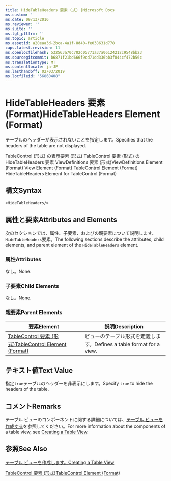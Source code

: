 ```yaml
---
title: HideTableHeaders 要素 (式) |Microsoft Docs
ms.custom: ''
ms.date: 09/13/2016
ms.reviewer: ''
ms.suite: ''
ms.tgt_pltfrm: ''
ms.topic: article
ms.assetid: a20eaa3d-2bca-4a1f-8d40-fe038631d778
caps.latest.revision: 11
ms.openlocfilehash: 532563a70c702c05771a37a06124212c9548bb23
ms.sourcegitcommit: b6871f21bd666f9cd71dd336bb3f844cf472b56c
ms.translationtype: MT
ms.contentlocale: ja-JP
ms.lasthandoff: 02/03/2019
ms.locfileid: "56860408"
---
```

# <a name="hidetableheaders-element-format"></a><span data-ttu-id="38254-102">HideTableHeaders 要素 (Format)</span><span class="sxs-lookup"><span data-stu-id="38254-102">HideTableHeaders Element (Format)</span></span>

<span data-ttu-id="38254-103">テーブルのヘッダーが表示されないことを指定します。</span><span class="sxs-lookup"><span data-stu-id="38254-103">Specifies that the headers of the table are not displayed.</span></span>

<span data-ttu-id="38254-104">TableControl (形式) の表示要素 (形式) TableControl 要素 (形式) の HideTableHeaders 要素 ViewDefinitions 要素 (形式)</span><span class="sxs-lookup"><span data-stu-id="38254-104">ViewDefinitions Element (Format) View Element (Format) TableControl Element (Format) HideTableHeaders Element for TableControl (Format)</span></span>

## <a name="syntax"></a><span data-ttu-id="38254-105">構文</span><span class="sxs-lookup"><span data-stu-id="38254-105">Syntax</span></span>

```vb
<HideTableHeaders/>
```

## <a name="attributes-and-elements"></a><span data-ttu-id="38254-106">属性と要素</span><span class="sxs-lookup"><span data-stu-id="38254-106">Attributes and Elements</span></span>

<span data-ttu-id="38254-107">次のセクションでは、属性、子要素、およびの親要素について説明します、`HideTableHeaders`要素。</span><span class="sxs-lookup"><span data-stu-id="38254-107">The following sections describe the attributes, child elements, and parent element of the `HideTableHeaders` element.</span></span>

### <a name="attributes"></a><span data-ttu-id="38254-108">属性</span><span class="sxs-lookup"><span data-stu-id="38254-108">Attributes</span></span>

<span data-ttu-id="38254-109">なし。</span><span class="sxs-lookup"><span data-stu-id="38254-109">None.</span></span>

### <a name="child-elements"></a><span data-ttu-id="38254-110">子要素</span><span class="sxs-lookup"><span data-stu-id="38254-110">Child Elements</span></span>

<span data-ttu-id="38254-111">なし。</span><span class="sxs-lookup"><span data-stu-id="38254-111">None.</span></span>

### <a name="parent-elements"></a><span data-ttu-id="38254-112">親要素</span><span class="sxs-lookup"><span data-stu-id="38254-112">Parent Elements</span></span>

|<span data-ttu-id="38254-113">要素</span><span class="sxs-lookup"><span data-stu-id="38254-113">Element</span></span>|<span data-ttu-id="38254-114">説明</span><span class="sxs-lookup"><span data-stu-id="38254-114">Description</span></span>|
|-------------|-----------------|
|[<span data-ttu-id="38254-115">TableControl 要素 (形式)</span><span class="sxs-lookup"><span data-stu-id="38254-115">TableControl Element (Format)</span></span>](./tablecontrol-element-format.md)|<span data-ttu-id="38254-116">ビューのテーブル形式を定義します。</span><span class="sxs-lookup"><span data-stu-id="38254-116">Defines a table format for a view.</span></span>|

## <a name="text-value"></a><span data-ttu-id="38254-117">テキスト値</span><span class="sxs-lookup"><span data-stu-id="38254-117">Text Value</span></span>

<span data-ttu-id="38254-118">指定`true`テーブルのヘッダーを非表示にします。</span><span class="sxs-lookup"><span data-stu-id="38254-118">Specify `true` to hide the headers of the table.</span></span>

## <a name="remarks"></a><span data-ttu-id="38254-119">コメント</span><span class="sxs-lookup"><span data-stu-id="38254-119">Remarks</span></span>

<span data-ttu-id="38254-120">テーブル ビューのコンポーネントに関する詳細については、[テーブル ビューを作成する](./creating-a-table-view.md)を参照してください。</span><span class="sxs-lookup"><span data-stu-id="38254-120">For more information about the components of a table view, see [Creating a Table View](./creating-a-table-view.md).</span></span>

## <a name="see-also"></a><span data-ttu-id="38254-121">参照</span><span class="sxs-lookup"><span data-stu-id="38254-121">See Also</span></span>

[<span data-ttu-id="38254-122">テーブル ビューを作成します。</span><span class="sxs-lookup"><span data-stu-id="38254-122">Creating a Table View</span></span>](./creating-a-table-view.md)

[<span data-ttu-id="38254-123">TableControl 要素 (形式)</span><span class="sxs-lookup"><span data-stu-id="38254-123">TableControl Element (Format)</span></span>](./tablecontrol-element-format.md)
